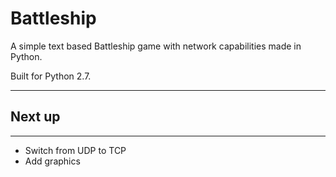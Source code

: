 Battleship
==========

A simple text based Battleship game with network capabilities made in Python.

Built for Python 2.7.

***

Next up
---
---


* Switch from UDP to TCP
* Add graphics
